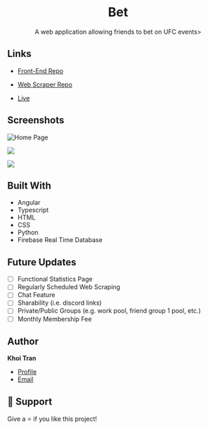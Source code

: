 <h1 align="center">Bet</h1>

<p align="center">A web application allowing friends to bet on UFC events></p>

## Links

- [Front-End Repo](https://github.com/khoi-h-tran/Bet-Backend "Front-End Repo")
- [Web Scraper Repo](https://github.com/khoi-h-tran/Bet-Backend "Web Scraper Repo")

- [Live](https://betapp-dc664.web.app "Live View")

## Screenshots

![Home Page](/screenshots/1.png "Home Page")

![](/screenshots/2.png)

![](/screenshots/3.png)

## Built With

- Angular
- Typescript
- HTML
- CSS
- Python
- Firebase Real Time Database

## Future Updates

- [ ] Functional Statistics Page
- [ ] Regularly Scheduled Web Scraping
- [ ] Chat Feature
- [ ] Sharability (i.e. discord links)
- [ ] Private/Public Groups (e.g. work pool, friend group 1 pool, etc.)
- [ ] Monthly Membership Fee 

## Author

**Khoi Tran**

- [Profile](https://github.com/khoi-h-tran "Khoi Tran")
- [Email](mailto:khoi.huynh.tran@gmail.com?subject=GitHubReadMe "Hi!")

## 🤝 Support

Give a ⭐️ if you like this project!
